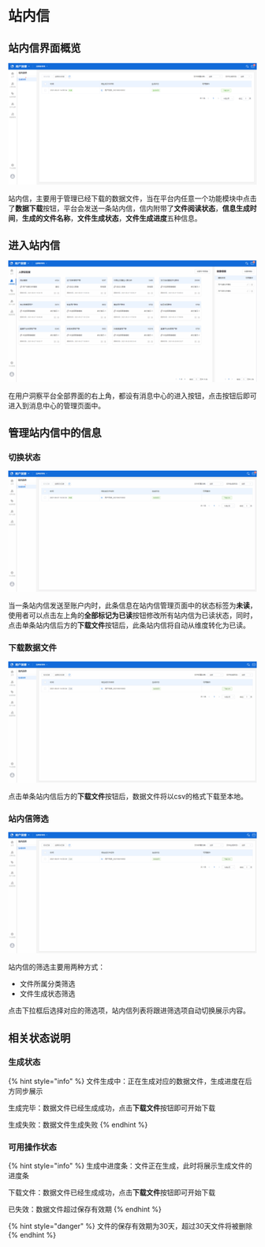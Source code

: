 # 站内信

## 站内信界面概览

![站内信界面概览](../../.gitbook/assets/站内信界面概览.png)

站内信，主要用于管理已经下载的数据文件，当在平台内任意一个功能模块中点击了**数据下载**按钮，平台会发送一条站内信，信内附带了**文件阅读状态**，**信息生成时间**，**生成的文件名称**，**文件生成状态**，**文件生成进度**五种信息。

## 进入站内信

![进入站内信](../../.gitbook/assets/进入站内信.gif)

在用户洞察平台全部界面的右上角，都设有消息中心的进入按钮，点击按钮后即可进入到消息中心的管理页面中。

## 管理站内信中的信息

### 切换状态

![切换状态](../../.gitbook/assets/切换状态.gif)

当一条站内信发送至账户内时，此条信息在站内信管理页面中的状态标签为**未读**，使用者可以点击左上角的**全部标记为已读**按钮修改所有站内信为已读状态，同时，点击单条站内信后方的**下载文件**按钮后，此条站内信将自动从维度转化为已读。

### 下载数据文件

![下载数据文件](../../.gitbook/assets/下载数据文件.gif)

点击单条站内信后方的**下载文件**按钮后，数据文件将以csv的格式下载至本地。

### 站内信筛选

![](../../.gitbook/assets/站内信筛选.gif)

站内信的筛选主要用两种方式：

* 文件所属分类筛选
* 文件生成状态筛选

点击下拉框后选择对应的筛选项，站内信列表将跟进筛选项自动切换展示内容。

## 相关状态说明

### 生成状态

{% hint style="info" %}
文件生成中：正在生成对应的数据文件，生成进度在后方同步展示

生成完毕：数据文件已经生成成功，点击**下载文件**按钮即可开始下载

生成失败：数据文件生成失败
{% endhint %}

### 可用操作状态

{% hint style="info" %}
生成中进度条：文件正在生成，此时将展示生成文件的进度条

下载文件：数据文件已经生成成功，点击**下载文件**按钮即可开始下载

已失效：数据文件超过保存有效期
{% endhint %}

{% hint style="danger" %}
文件的保存有效期为30天，超过30天文件将被删除
{% endhint %}
